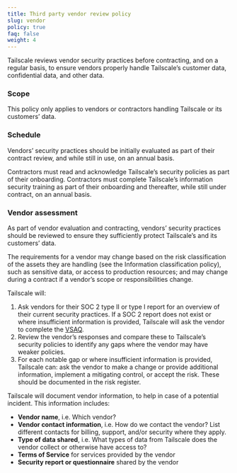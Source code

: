 ```yaml
---
title: Third party vendor review policy
slug: vendor
policy: true
faq: false
weight: 4
---
```


Tailscale reviews vendor security practices before contracting, and on a regular basis, to ensure vendors properly handle Tailscale’s customer data, confidential data, and other data.

### Scope

This policy only applies to vendors or contractors handling Tailscale or its customers’ data.

### Schedule

Vendors’ security practices should be initially evaluated as part of their contract review, and while still in use, on an annual basis.

Contractors must read and acknowledge Tailscale’s security policies as part of their onboarding. Contractors must complete Tailscale’s information security training as part of their onboarding and thereafter, while still under contract, on an annual basis.


### Vendor assessment

As part of vendor evaluation and contracting, vendors’ security practices should be reviewed to ensure they sufficiently protect Tailscale’s and its customers’ data.

The requirements for a vendor may change based on the risk classification of the assets they are handling (see the Information classification policy), such as sensitive data, or access to production resources; and may change during a contract if a vendor’s scope or responsibilities change.

Tailscale will:

1. Ask vendors for their SOC 2 type II or type I report for an overview of their current security practices. If a SOC 2 report does not exist or where insufficient information is provided, Tailscale will ask the vendor to complete the [VSAQ](https://vsaq-demo.withgoogle.com/).
2. Review the vendor’s responses and compare these to Tailscale’s security policies to identify any gaps where the vendor may have weaker policies.
3. For each notable gap or where insufficient information is provided, Tailscale can: ask the vendor to make a change or provide additional information, implement a mitigating control, or accept the risk. These should be documented in the risk register.

Tailscale will document vendor information, to help in case of a potential incident. This information includes:

* **Vendor name**, i.e. Which vendor?
* **Vendor contact information**, i.e. How do we contact the vendor? List different contacts for billing, support, and/or security where they apply.
* **Type of data shared**, i.e. What types of data from Tailscale does the vendor collect or otherwise have access to?
* **Terms of Service** for services provided by the vendor
* **Security report or questionnaire** shared by the vendor
